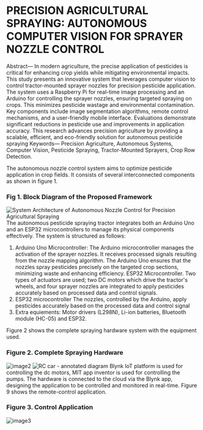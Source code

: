 # PRECISION AGRICULTURAL SPRAYING: AUTONOMOUS COMPUTER VISION FOR SPRAYER NOZZLE CONTROL

Abstract— In modern agriculture, the precise application of pesticides is critical for enhancing crop yields while mitigating environmental impacts. This study presents an innovative system that leverages computer vision to control tractor-mounted sprayer nozzles for precision pesticide application. The system uses a Raspberry Pi for real-time image processing and an Arduino for controlling the sprayer nozzles, ensuring targeted spraying on crops. This minimizes pesticide wastage and environmental contamination. Key components include image segmentation algorithms, remote control mechanisms, and a user-friendly mobile interface. Evaluations demonstrate significant reductions in pesticide use and improvements in application accuracy. This research advances precision agriculture by providing a scalable, efficient, and eco-friendly solution for autonomous pesticide spraying
Keywords— Precision Agriculture, Autonomous Systems, Computer Vision, Pesticide Spraying, Tractor-Mounted Sprayers, Crop Row Detection.

The autonomous nozzle control system aims to optimize pesticide application in crop fields. It consists of several interconnected components as shown in figure 1.
### Fig 1. Block Diagram of the Proposed Framework
![System Architecture of Autonomous Nozzle Control for Precision Agricultural Spraying](https://github.com/iamklevy/Precision-Agricultural-Spraying/assets/94145850/8d5f8350-cd52-4e9b-8855-9a695bf08d16)
The autonomous pesticide spraying tractor integrates both an Arduino Uno and an ESP32 microcontrollers to manage its physical components effectively. The system is structured as follows:

1)	Arduino Uno Microcontroller:
 The Arduino microcontroller manages the activation of the sprayer nozzles. It receives processed signals resulting from the nozzle mapping algorithm. The Arduino Uno ensures that the nozzles spray pesticides precisely on the targeted crop sections, minimizing waste and enhancing efficiency. ESP32 Microcontroller. Two types of actuators are used; two DC motors which drive the tractor's wheels, and four sprayer nozzles are integrated to apply pesticides accurately based on processed data and control signals.
2)	ESP32 microcontroller
The nozzles, controlled by the Arduino, apply pesticides accurately based on the processed data and control signal
3)	Extra equiements:
Motor drivers (L298N), Li-ion batteries, Bluetooth module (HC-05) and ESP32.

Figure 2 shows the complete spraying hardware system with the equipment used.
### Figure 2. Complete Spraying Hardware 
![image2](https://github.com/iamklevy/Precision-Agricultural-Spraying/assets/94145850/17b053e1-b4ee-4a6d-9f46-888f14a4dc8e)
![RC car - annotated diagram](https://github.com/iamklevy/Precision-Agricultural-Spraying/assets/94145850/b68b7b82-b2e9-459d-b456-6b194a241047)
Blynk IoT platform is used for controlling the dc motors, MIT app inventor is used for controlling the pumps. The hardware is connected to the cloud via the Blynk app, designing the application to be controlled and monitored in real-time. 
Figure 9 shows the remote-control application.
### Figure 3. Control Application 
![image3](https://github.com/iamklevy/Precision-Agricultural-Spraying/assets/94145850/62ce86db-c3a3-4698-b4d5-9f0971abfa6a)
